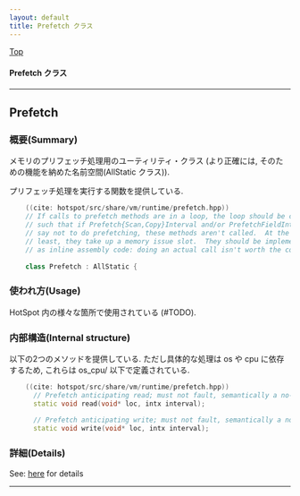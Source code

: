 ```yaml
---
layout: default
title: Prefetch クラス 
---
```

[Top](../index.html)

#### Prefetch クラス 



---
## <a name="noIlcCfRcK" id="noIlcCfRcK">Prefetch</a>

### 概要(Summary)
メモリのプリフェッチ処理用のユーティリティ・クラス
(より正確には, そのための機能を納めた名前空間(AllStatic クラス)).

プリフェッチ処理を実行する関数を提供している.


```cpp
    ((cite: hotspot/src/share/vm/runtime/prefetch.hpp))
    // If calls to prefetch methods are in a loop, the loop should be cloned
    // such that if Prefetch{Scan,Copy}Interval and/or PrefetchFieldInterval
    // say not to do prefetching, these methods aren't called.  At the very
    // least, they take up a memory issue slot.  They should be implemented
    // as inline assembly code: doing an actual call isn't worth the cost.
    
    class Prefetch : AllStatic {
```

### 使われ方(Usage)
HotSpot 内の様々な箇所で使用されている (#TODO).

### 内部構造(Internal structure)
以下の2つのメソッドを提供している.
ただし具体的な処理は os や cpu に依存するため, これらは os_cpu/ 以下で定義されている.


```cpp
    ((cite: hotspot/src/share/vm/runtime/prefetch.hpp))
      // Prefetch anticipating read; must not fault, semantically a no-op
      static void read(void* loc, intx interval);
    
      // Prefetch anticipating write; must not fault, semantically a no-op
      static void write(void* loc, intx interval);
```




### 詳細(Details)
See: [here](../doxygen/classPrefetch.html) for details

---
